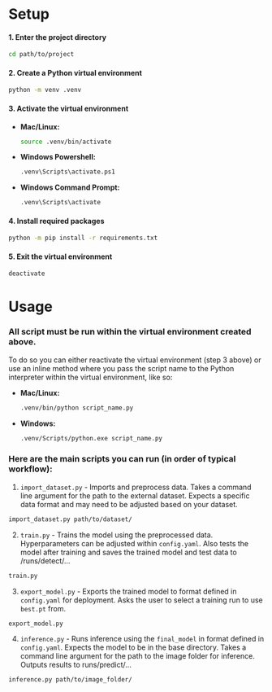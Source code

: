 # Setup

#### 1. Enter the project directory

```bash
cd path/to/project
```

#### 2. Create a Python virtual environment

```bash
python -m venv .venv
```

#### 3. Activate the virtual environment

- **Mac/Linux:**
    ```bash
    source .venv/bin/activate
    ```
- **Windows Powershell:**
    ```bash
    .venv\Scripts\activate.ps1
    ```

- **Windows Command Prompt:**
    ```bash
    .venv\Scripts\activate
    ```

#### 4. Install required packages

```bash
python -m pip install -r requirements.txt
```

#### 5. Exit the virtual environment

```bash
deactivate
```

# Usage

### All script must be run within the virtual environment created above.

To do so you can either reactivate the virtual environment (step 3 above) or use an inline method where you pass the script name to the Python interpreter within the virtual environment, like so:

- **Mac/Linux:**
    ```bash
    .venv/bin/python script_name.py
    ```
    
- **Windows:**
    ```bash
    .venv/Scripts/python.exe script_name.py
    ```

### Here are the main scripts you can run (in order of typical workflow):

1. `import_dataset.py` - Imports and preprocess data. Takes a command line argument for the path to the external dataset. Expects a specific data format and may need to be adjusted based on your dataset.
```bash
import_dataset.py path/to/dataset/
```

2. `train.py` - Trains the model using the preprocessed data. Hyperparameters can be adjusted within `config.yaml`. Also tests the model after training and saves the trained model and test data to /runs/detect/...
```bash
train.py
```

3. `export_model.py` - Exports the trained model to format defined in `config.yaml` for deployment. Asks the user to select a training run to use `best.pt` from.
```bash
export_model.py
```

4. `inference.py` - Runs inference using the `final_model` in format defined in `config.yaml`. Expects the model to be in the base directory. Takes a command line argument for the path to the image folder for inference. Outputs results to runs/predict/...
```bash
inference.py path/to/image_folder/
```